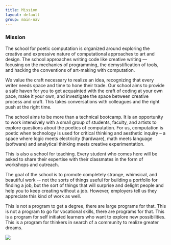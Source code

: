 ```yaml
---
title: Mission
layout: default
group: main-nav
---
```


<section class="current-tab"> 
<div class="centering-wrapper">
<h3>Mission</h3>
</div>	
</section>

<section class="text-wrapper"> 
<div class="centering-wrapper">
<div class="p-wrapper">
<div class="mission p-wrapper">
<p>The school for poetic computation is organized around exploring the creative and expressive nature of computational approaches to art and design. The school approaches writing code like creative writing — focusing on the mechanics of programming, the demystification of tools, and hacking the conventions of art-making with computation.</p>
<p>We value the craft necessary to realize an idea, recognizing that every writer needs space and time to hone their trade. Our school aims to provide a safe haven for you to get acquainted with the craft of coding at your own pace, make it your own, and investigate the space between creative process and craft. This takes conversations with colleagues and the right push at the right time.</p>
<p>The school aims to be more than a technical bootcamp. It is an opportunity to work intensively with a small group of students, faculty, and artists to explore questions about the poetics of computation. For us, computation is poetic when technology is used for critical thinking and aesthetic inquiry – a space where logic meets electricity (hardware), math meets language (software) and analytical thinking meets creative experimentation.</p>	
</div>
<div class="mission p-wrapper">
<p>This is also a school for teaching. Every student who comes here will be asked to share their expertise with their classmates in the form of workshops and outreach.</p>
<p>The goal of the school is to promote completely strange, whimsical, and beautiful work -- not the sorts of things useful for building a portfolio for finding a job, but the sort of things that will surprise and delight people and help you to keep creating without a job. However, employers tell us they appreciate this kind of work as well.</p>
<p>This is not a program to get a degree, there are large programs for that. This is not a program to go for vocational skills, there are programs for that. This is a program for self initiated learners who want to explore new possibilities. This is a program for thinkers in search of a community to realize greater dreams.</p>
</div>
</div>
<img class="mission-image" src="../img/learning.png"/>
</div>	 
</section>
